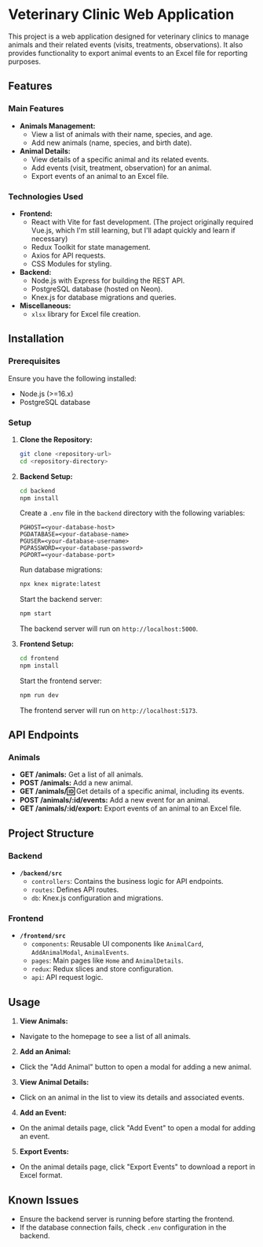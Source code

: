 # Veterinary Clinic Web Application

This project is a web application designed for veterinary clinics to manage animals and their related events (visits, treatments, observations). It also provides functionality to export animal events to an Excel file for reporting purposes.

## Features

### Main Features
- **Animals Management:**
  - View a list of animals with their name, species, and age.
  - Add new animals (name, species, and birth date).
- **Animal Details:**
  - View details of a specific animal and its related events.
  - Add events (visit, treatment, observation) for an animal.
  - Export events of an animal to an Excel file.

### Technologies Used
- **Frontend:**
  - React with Vite for fast development. (The project originally required Vue.js, 
  which I'm still learning, but I'll adapt quickly and learn if necessary)
  - Redux Toolkit for state management.
  - Axios for API requests.
  - CSS Modules for styling.
- **Backend:**
  - Node.js with Express for building the REST API.
  - PostgreSQL database (hosted on Neon).
  - Knex.js for database migrations and queries.
- **Miscellaneous:**
  - `xlsx` library for Excel file creation.

## Installation

### Prerequisites
Ensure you have the following installed:
- Node.js (>=16.x)
- PostgreSQL database

### Setup

1. **Clone the Repository:**
   ```bash
   git clone <repository-url>
   cd <repository-directory>
   ```

2. **Backend Setup:**
   ```bash
   cd backend
   npm install
   ```

   Create a `.env` file in the `backend` directory with the following variables:
   ```env
   PGHOST=<your-database-host>
   PGDATABASE=<your-database-name>
   PGUSER=<your-database-username>
   PGPASSWORD=<your-database-password>
   PGPORT=<your-database-port>
   ```

   Run database migrations:
   ```bash
   npx knex migrate:latest
   ```

   Start the backend server:
   ```bash
   npm start
   ```
   The backend server will run on `http://localhost:5000`.

3. **Frontend Setup:**
   ```bash
   cd frontend
   npm install
   ```

   Start the frontend server:
   ```bash
   npm run dev
   ```
   The frontend server will run on `http://localhost:5173`.

## API Endpoints

### Animals
- **GET /animals:** Get a list of all animals.
- **POST /animals:** Add a new animal.
- **GET /animals/:id:** Get details of a specific animal, including its events.
- **POST /animals/:id/events:** Add a new event for an animal.
- **GET /animals/:id/export:** Export events of an animal to an Excel file.

## Project Structure

### Backend
- **`/backend/src`**
  - `controllers`: Contains the business logic for API endpoints.
  - `routes`: Defines API routes.
  - `db`: Knex.js configuration and migrations.

### Frontend
- **`/frontend/src`**
  - `components`: Reusable UI components like `AnimalCard`, `AddAnimalModal`, `AnimalEvents`.
  - `pages`: Main pages like `Home` and `AnimalDetails`.
  - `redux`: Redux slices and store configuration.
  - `api`: API request logic.

## Usage

1. **View Animals:**
  - Navigate to the homepage to see a list of all animals.
2. **Add an Animal:**
  - Click the "Add Animal" button to open a modal for adding a new animal.
3. **View Animal Details:**
  - Click on an animal in the list to view its details and associated events.
4. **Add an Event:**
  - On the animal details page, click "Add Event" to open a modal for adding an event.
5. **Export Events:**
  - On the animal details page, click "Export Events" to download a report in Excel format.

## Known Issues
- Ensure the backend server is running before starting the frontend.
- If the database connection fails, check `.env` configuration in the backend.



